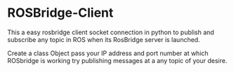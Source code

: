 # ROSBridge-Client
This a easy rosbridge client socket connection in python to publish and subscribe any topic in ROS when its RosBridge server is launched. 


Create a class Object pass your IP address and port number at which ROSbridge is working try publishing messages at a any topic of your desire.
